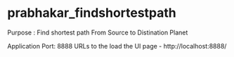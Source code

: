 # prabhakar_findshortestpath
Purpose : Find shortest path From Source to Distination Planet

Application Port: 8888
URLs to the load the UI page - http://localhost:8888/

